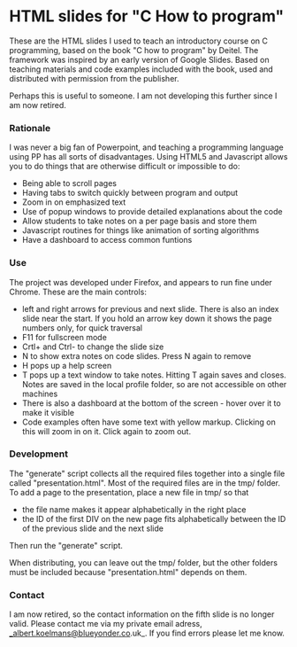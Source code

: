 # HTML slides for "C How to program"

These are the HTML slides I used to teach an introductory course on C programming,
based on the book "C how to program" by Deitel. The framework was inspired by an
early version of Google Slides. Based on teaching materials and code examples included with
the book, used and distributed with permission from the publisher.

Perhaps this is useful to someone. I am not developing this further since I am now retired.

### Rationale

I was never a big fan of Powerpoint, and teaching a programming language using
PP has all sorts of disadvantages. Using HTML5 and Javascript allows you to do things
that are otherwise difficult or impossible to do:

 * Being able to scroll pages
 * Having tabs to switch quickly between program and output
 * Zoom in on emphasized text
 * Use of popup windows to provide detailed explanations about the code
 * Allow students to take notes on a per page basis and store them
 * Javascript routines for things like animation of sorting algorithms
 * Have a dashboard to access common funtions


### Use

The project was developed under Firefox, and appears to run fine under Chrome.
These are the main controls:

 * left and right arrows for previous and next slide. There is also an index slide near the start. If you hold an arrow key down it shows the page numbers only, for quick traversal
 * F11 for fullscreen mode
 * Crtl+ and Ctrl- to change the slide size
 * N to show extra notes on code slides. Press N again to remove
 * H pops up a help screen
 * T pops up a text window to take notes. Hitting T again saves and closes. Notes are saved in the local profile folder, so are not accessible on other machines
 * There is also a dashboard at the bottom of the screen - hover over it to make it visible
 * Code examples often have some text with yellow markup. Clicking on this will zoom in on it. Click again to zoom out.

### Development

The "generate" script collects all the required files together into a single file called "presentation.html". Most of the required files are in the tmp/ folder. To add a page to the presentation, place a new file in tmp/ so that

 * the file name makes it appear alphabetically in the right place
 * the ID of the first DIV on the new page fits alphabetically between the ID of the previous slide and the next slide 

Then run the "generate" script.

When distributing, you can leave out the tmp/ folder, but the other folders must be included because "presentation.html" depends on them.

### Contact

I am now retired, so the contact information on the fifth slide is no longer valid.
Please contact me via my private email adress, _albert.koelmans@blueyonder.co.uk_. If you find errors please let me know.